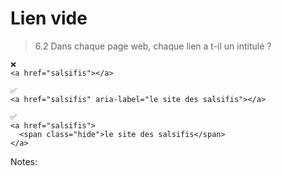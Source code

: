 <!-- .slide: class="with-code-bg-dark big-code" -->

# Lien vide

> 6.2 Dans chaque page web, chaque lien a t-il un intitulé ?

```
❌
<a href="salsifis"></a>

✅
<a href="salsifis" aria-label="le site des salsifis"></a>

✅
<a href="salsifis">
  <span class="hide">le site des salsifis</span>
</a>
```

Notes:
